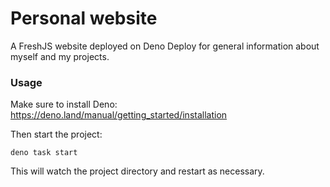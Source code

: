 # Personal website

A FreshJS website deployed on Deno Deploy for general information about myself
and my projects.

### Usage

Make sure to install Deno: https://deno.land/manual/getting_started/installation

Then start the project:

```
deno task start
```

This will watch the project directory and restart as necessary.
